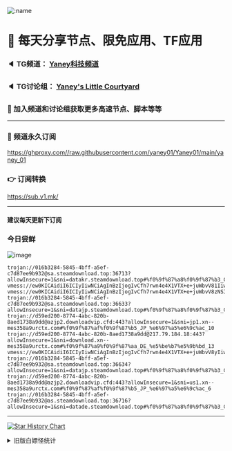    ![:name](https://count.getloli.com/get/@yaney01?theme=gelbooru-h)

# 🚀 每天分享节点、限免应用、TF应用
### 🔈 TG频道： [Yaney科技频道](https://t.me/yaney_01) 
### 🔈 TG讨论组： [Yaney's Little Courtyard](https://t.me/+caB8IkK7JvMzM2I1)
### 🔔 加入频道和讨论组获取更多高速节点、脚本等等  
***
### 🔗  频道永久订阅
   https://ghproxy.com//raw.githubusercontent.com/yaney01/Yaney01/main/yaney_01
### 👉  订阅转换
   https://sub.v1.mk/
***
#### 建议每天更新下订阅
### 今日尝鲜
![image](https://github.com/yaney01/Yaney01/assets/53202722/5cf7f118-e795-48e7-a5fa-f9fde27aa257)


```
trojan://016b3284-5845-4bff-a5ef-c7d87ee9b932@sa.steamdownload.top:36713?allowInsecure=1&sni=datakr.steamdownload.top#%f0%9f%87%a8%f0%9f%87%b3_CN_%e4%b8%ad%e5%9b%bd_15
vmess://ew0KICAidiI6ICIyIiwNCiAgInBzIjogIvCfh7rwn4e4X1VTX+e+juWbvV81IiwNCiAgImFkZCI6ICJ6ZmMud2luZG93c3VwZGF0ZTEuY29tIiwNCiAgInBvcnQiOiAiNDQzIiwNCiAgImlkIjogIjg3NjRmMDVkLTg1MTYtNDNjYy04MDJjLWExYWQ2YzY3YWVlZiIsDQogICJhaWQiOiAiMCIsDQogICJzY3kiOiAiYXV0byIsDQogICJuZXQiOiAid3MiLA0KICAidHlwZSI6ICJub25lIiwNCiAgImhvc3QiOiAidXMxLmhub2trZGYudG9wIiwNCiAgInBhdGgiOiAiL2tiamMvdXMxIiwNCiAgInRscyI6ICJ0bHMiLA0KICAic25pIjogIiINCn0=
vmess://ew0KICAidiI6ICIyIiwNCiAgInBzIjogIvCfh7rwn4e4X1VTX+e+juWbvV8zNSIsDQogICJhZGQiOiAiZG93bmxvYWR2aXAuY2ZkIiwNCiAgInBvcnQiOiAiNDQzIiwNCiAgImlkIjogImQ1OWVkMjAwLTg3NzQtNGFiYy04MjBiLThhZWQxNzM4YTlkZCIsDQogICJhaWQiOiAiMCIsDQogICJzY3kiOiAiYXV0byIsDQogICJuZXQiOiAid3MiLA0KICAidHlwZSI6ICJub25lIiwNCiAgImhvc3QiOiAidXM0LmRqamMuc2JzIiwNCiAgInBhdGgiOiAiL2RqamMvdXM0IiwNCiAgInRscyI6ICJ0bHMiLA0KICAic25pIjogIiINCn0=
trojan://016b3284-5845-4bff-a5ef-c7d87ee9b932@sa.steamdownload.top:36633?allowInsecure=1&sni=datajp.steamdownload.top#%f0%9f%87%a8%f0%9f%87%b3_CN_%e4%b8%ad%e5%9b%bd_46
trojan://d59ed200-8774-4abc-820b-8aed1738a9dd@azjp2.downloadvip.cfd:443?allowInsecure=1&sni=jp1.xn--mes358a9urctx.com#%f0%9f%87%af%f0%9f%87%b5_JP_%e6%97%a5%e6%9c%ac_10
trojan://d59ed200-8774-4abc-820b-8aed1738a9dd@217.79.184.18:443?allowInsecure=1&sni=download.xn--mes358a9urctx.com#%f0%9f%87%a9%f0%9f%87%aa_DE_%e5%be%b7%e5%9b%bd_13
vmess://ew0KICAidiI6ICIyIiwNCiAgInBzIjogIvCfh7rwn4e4X1VTX+e+juWbvV8yIiwNCiAgImFkZCI6ICJ6ZmMud2luZG93c3VwZGF0ZTEuY29tIiwNCiAgInBvcnQiOiAiNDQzIiwNCiAgImlkIjogIjg3NjRmMDVkLTg1MTYtNDNjYy04MDJjLWExYWQ2YzY3YWVlZiIsDQogICJhaWQiOiAiMCIsDQogICJzY3kiOiAiYXV0byIsDQogICJuZXQiOiAid3MiLA0KICAidHlwZSI6ICJub25lIiwNCiAgImhvc3QiOiAidXMxLmhub2trZGYudG9wIiwNCiAgInBhdGgiOiAiL2tiamMvdXMxIiwNCiAgInRscyI6ICJ0bHMiLA0KICAic25pIjogIiINCn0=
trojan://016b3284-5845-4bff-a5ef-c7d87ee9b932@sa.steamdownload.top:36634?allowInsecure=1&sni=datajp.steamdownload.top#%f0%9f%87%a8%f0%9f%87%b3_CN_%e4%b8%ad%e5%9b%bd_47
trojan://d59ed200-8774-4abc-820b-8aed1738a9dd@azjp2.downloadvip.cfd:443?allowInsecure=1&sni=us1.xn--mes358a9urctx.com#%f0%9f%87%af%f0%9f%87%b5_JP_%e6%97%a5%e6%9c%ac_6
trojan://016b3284-5845-4bff-a5ef-c7d87ee9b932@as.steamdownload.top:36716?allowInsecure=1&sni=datade.steamdownload.top#%f0%9f%87%a8%f0%9f%87%b3_CN_%e4%b8%ad%e5%9b%bd_11

```

***
   [![Star History Chart](https://api.star-history.com/svg?repos=yaney01/Yaney01&type=Date)](https://star-history.com/#yaney01/Yaney01&Date)
<details>
     <summary>旧版白嫖怪统计</summary>
   <p align="left"> 
  <img src="https://profile-counter.glitch.me/yaney01/count.svg" />
</p>
   </details>
